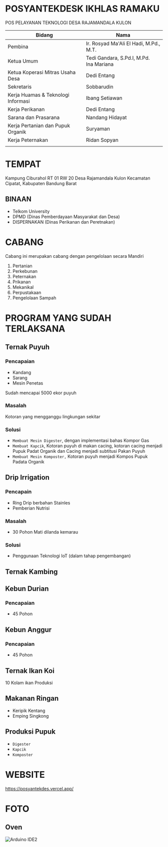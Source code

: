 # POSYANTEKDESK IKHLAS RAMAKU

POS PELAYANAN TEKNOLOGI DESA RAJAMANDALA KULON

| Bidang                             | Nama                                         |
| ---------------------------------- | -------------------------------------------- |
| Pembina                            | Ir. Rosyad Ma'Ali El Hadi, M.Pd., M.T.       |
| Ketua Umum                         | Tedi Gandara, S.Pd.I, M.Pd.<br />Ina Mariana |
| Ketua Koperasi Mitras Usaha Desa   | Dedi Entang                                  |
| Sekretaris                         | Sobbarudin                                   |
| Kerja Huamas & Teknologi Informasi | Ibang Setiawan                               |
| Kerja Perikanan                    | Dedi Entang                                  |
| Sarana dan Prasarana               | Nandang Hidayat                              |
| Kerja Pertanian dan Pupuk Organik  | Suryaman                                     |
| Kerja Peternakan                   | Ridan Sopyan                                 |
|                                    |                                              |

# TEMPAT

Kampung Ciburahol RT 01 RW 20 Desa Rajamandala Kulon Kecamatan Cipatat, Kabupaten Bandung Barat

## BINAAN

* Telkom University
* DPMD (Dinas Pemberdayaan Masyarakat dan Desa)
* DISPERNAKAN (Dinas Perikanan dan Peretnakan)

# CABANG

Cabang ini merupakan cabang dengan pengelolaan secara Mandiri

1. Pertanian
2. Perkebunan
3. Peternakan
4. Prikanan
5. Mekanikal
6. Perpustakaan
7. Pengelolaan Sampah

# PROGRAM YANG SUDAH TERLAKSANA

## Ternak Puyuh

### Pencapaian

* Kandang
* Sarang
* Mesin Penetas

Sudah mencapai 5000 ekor puyuh

### Masalah

Kotoran yang mengganggu lingkungan sekitar

### Solusi

* `Membuat Mesin Digester`, dengan implementasi bahas Kompor Gas
* `Membuat Kapcik`, Kotoran puyuh di makan cacing, kotoran cacing menjadi Pupuk Padat Organik dan Cacing menjadi subtitusi Pakan Puyuh
* `Membuat Mesin Komposter,` Kotoran puyuh menjadi Kompos Pupuk Padata Organik

## Drip Irrigation

### Pencapain

* Ring Drip berbahan Stainles
* Pemberian Nutrisi

### Masalah

* 30 Pohon Mati dilanda kemarau

### Solusi

* Penggunaan Teknologi IoT (dalam tahap pengembangan)

## Ternak Kambing

## Kebun Durian

### Pencapaian

* 45 Pohon

## Kebun Anggur

### Pencapaian

* 45 Pohon

## Ternak Ikan Koi

10 Kolam ikan Produksi

## Makanan Ringan

* Keripik Kentang
* Emping Singkong

## Produksi Pupuk

* `Digester`
* `Kapcik`
* `Komposter`

# WEBSITE

https://posyantekdes.vercel.app/

# FOTO

## Oven

![Arduino IDE2](https://posyantekdes.vercel.app/Oven.JPG)

